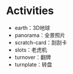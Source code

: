 # Activities
- earth：3D地球
- panorama：全景照片
- scratch-card：刮刮卡
- slots：老虎机
- turnover：翻牌
- turnplate：转盘
